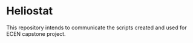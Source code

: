 # Heliostat
This repository intends to communicate the scripts created and used for ECEN capstone project.

